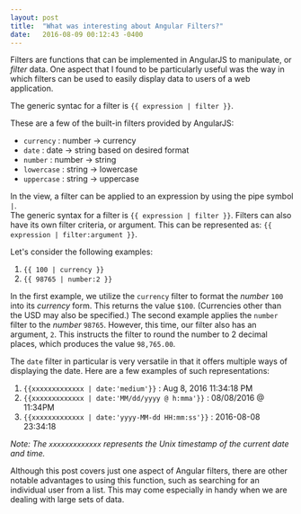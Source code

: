 ```yaml
---
layout: post
title:  "What was interesting about Angular Filters?"
date:   2016-08-09 00:12:43 -0400
---
```


Filters are functions that can be implemented in AngularJS to manipulate, or *filter* data. One aspect that I found to be particularly useful was the way in which filters can be used to easily display data to users of a web application.

The generic syntac for a filter is `{{ expression | filter }}`.

These are a few of the built-in filters provided by AngularJS:

* `currency` : number -> currency
* `date` : date -> string based on desired format
* `number` : number -> string
* `lowercase` : string -> lowercase
* `uppercase` : string -> uppercase

In the view, a filter can be applied to an expression by using the pipe symbol `|`.  
The generic syntax for a filter is ```{{ expression | filter }}```. 
Filters can also have its own filter criteria, or argument. This can be represented as: ```{{ expression | filter:argument }}```. 

Let's consider the following examples:

1. ```{{ 100 | currency }}```
2. ```{{ 98765 | number:2 }}```

In the first example, we utilize the `currency` filter to format the *number* `100` into its *currency* form. This returns the value `$100`. (Currencies other than the USD may also be specified.) The second example applies the `number` filter to the *number* `98765`. However, this time, our filter also has an argument, `2`. This instructs the filter to round the number to 2 decimal places, which produces the value `98,765.00`.

The `date` filter in particular is very versatile in that it offers multiple ways of displaying the date. Here are a few examples of such representations:

1. ```{{xxxxxxxxxxxxx | date:'medium'}}``` : Aug 8, 2016 11:34:18 PM
2. ```{{xxxxxxxxxxxxx | date:'MM/dd/yyyy @ h:mma'}}``` : 08/08/2016 @ 11:34PM
3. ```{{xxxxxxxxxxxxx | date:'yyyy-MM-dd HH:mm:ss'}}``` : 2016-08-08 23:34:18

*Note: The `xxxxxxxxxxxxx` represents the Unix timestamp of the current date and time.*

Although this post covers just one aspect of Angular filters, there are other notable advantages to using this function, such as searching for an individual user from a list. This may come especially in handy when we are dealing with large sets of data. 
